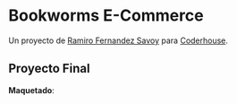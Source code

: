 # Bookworms E-Commerce

Un proyecto de [Ramiro Fernandez Savoy](https://www.ramirofernandezsavoy.com) para [Coderhouse](https://www.coderhouse.com).

## Proyecto Final

**Maquetado**: 


